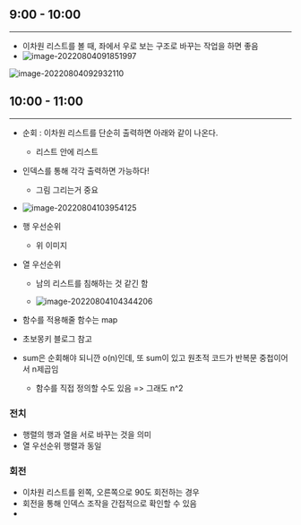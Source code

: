 ## 9:00 - 10:00

---

* 이차원 리스트를 볼 때, 좌에서 우로 보는 구조로 바꾸는 작업을 하면 좋음
* ![image-20220804091851997](0804_알고리즘_8.assets/image-20220804091851997.png)

![image-20220804092932110](0804_알고리즘_8.assets/image-20220804092932110.png)



## 10:00 - 11:00

---

* 순회 : 이차원 리스트를 단순히 출력하면 아래와 같이 나온다. 
  * 리스트 안에 리스트
* 인덱스를 통해 각각 출력하면 가능하다!
  * 그림 그리는거 중요 
* ![image-20220804103954125](0804_알고리즘_8.assets/image-20220804103954125.png)

* 행 우선순위

  * 위 이미지 

* 열 우선순위

  * 남의 리스트를 침해하는 것 같긴 함

  * ![image-20220804104344206](0804_알고리즘_8.assets/image-20220804104344206.png)



* 함수를 적용해줄 함수는 map
* 초보몽키 블로그 참고 
* sum은 순회해야 되니깐 o(n)인데, 또 sum이 있고 원초적 코드가 반복문 중첩이어서 n제곱임
  * 함수를 직접 정의할 수도 있음 => 그래도 n^2



### 전치

* 행렬의 행과 열을 서로 바꾸는 것을 의미
* 열 우선순위 행렬과 동일 



### 회전

* 이차원 리스트를 왼쪽, 오른쪽으로 90도 회전하는 경우 
* 회전을 통해 인덱스 조작을 간접적으로 확인할 수 있음
* 
